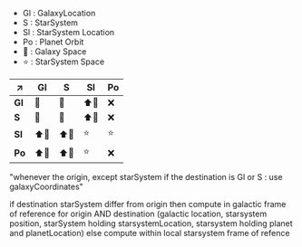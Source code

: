 - Gl : GalaxyLocation
- S : StarSystem
- Sl : StarSystem Location
- Po : Planet Orbit
- 🌌 : Galaxy Space
- ⭐ : StarSystem Space

|↗️| Gl | S  | Sl | Po |
|----|----|----|----|----|
|**Gl** | 🌌 | 🌌 | ⬆️🌌  | ❌  |
|**S** | 🌌  | 🌌  | ⬆️🌌  | ❌  |
|**Sl** | ⬆️🌌 | ⬆️🌌 | ⭐ | ⭐ |
|**Po** | ⬆️🌌 | ⬆️🌌 | ⭐ | ❌  |

"whenever the origin, except starSystem if the destination is Gl or S : use galaxyCoordinates"

if destination starSystem differ from origin
then compute in galactic frame of reference for origin AND destination (galactic location, starsystem position, starSystem holding starsystemLocation, starsystem holding planet and planetLocation)
else compute within local starsystem frame of refence
